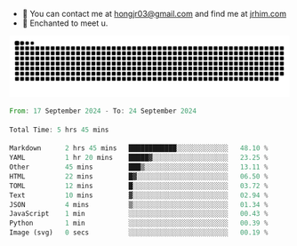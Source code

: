 - 📧 You can contact me at hongjr03@gmail.com and find me at [jrhim.com](https://jrhim.com/)
- 💜 Enchanted to meet u.

![snake_animation](https://raw.githubusercontent.com/hongjr03/hongjr03/output/github-contribution-grid-snake.svg)

<!--START_SECTION:waka-->

```rust
From: 17 September 2024 - To: 24 September 2024

Total Time: 5 hrs 45 mins

Markdown      2 hrs 45 mins   ████████████░░░░░░░░░░░░░   48.10 %
YAML          1 hr 20 mins    █████▓░░░░░░░░░░░░░░░░░░░   23.25 %
Other         45 mins         ███▒░░░░░░░░░░░░░░░░░░░░░   13.11 %
HTML          22 mins         █▓░░░░░░░░░░░░░░░░░░░░░░░   06.50 %
TOML          12 mins         █░░░░░░░░░░░░░░░░░░░░░░░░   03.72 %
Text          10 mins         ▓░░░░░░░░░░░░░░░░░░░░░░░░   02.94 %
JSON          4 mins          ▒░░░░░░░░░░░░░░░░░░░░░░░░   01.34 %
JavaScript    1 min           ░░░░░░░░░░░░░░░░░░░░░░░░░   00.43 %
Python        1 min           ░░░░░░░░░░░░░░░░░░░░░░░░░   00.39 %
Image (svg)   0 secs          ░░░░░░░░░░░░░░░░░░░░░░░░░   00.19 %
```

<!--END_SECTION:waka-->
